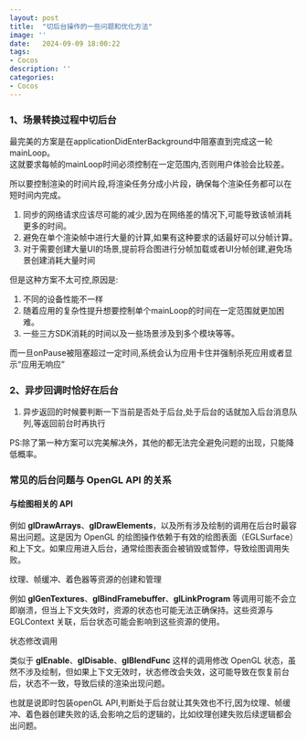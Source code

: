 ```yaml
---
layout: post
title:  "切后台操作的一些问题和优化方法"
image: ''
date:   2024-09-09 18:00:22
tags:
- Cocos
description: ''
categories: 
- Cocos
---
```

### 1、场景转换过程中切后台  
最完美的方案是在applicationDidEnterBackground中阻塞直到完成这一轮mainLoop。  
这就要求每帧的mainLoop时间必须控制在一定范围内,否则用户体验会比较差。

所以要控制渲染的时间片段,将渲染任务分成小片段，确保每个渲染任务都可以在短时间内完成。

1. 同步的网络请求应该尽可能的减少,因为在网络差的情况下,可能导致该帧消耗更多的时间。
2. 避免在单个渲染帧中进行大量的计算,如果有这种要求的话最好可以分帧计算。
3. 对于需要创建大量UI的场景,提前将合图进行分帧加载或者UI分帧创建,避免场景创建消耗大量时间


但是这种方案不太可控,原因是:
1. 不同的设备性能不一样
2. 随着应用的复杂性提升想要控制单个mainLoop的时间在一定范围就更加困难。  
3. 一些三方SDK消耗的时间以及一些场景涉及到多个模块等等。  

而一旦onPause被阻塞超过一定时间,系统会认为应用卡住并强制杀死应用或者显示“应用无响应”

### 2、异步回调时恰好在后台
1. 异步返回的时候要判断一下当前是否处于后台,处于后台的话就加入后台消息队列,等返回前台时再执行

PS:除了第一种方案可以完美解决外，其他的都无法完全避免问题的出现，只能降低概率。

### 常见的后台问题与 OpenGL API 的关系
#### 与绘图相关的 API

例如 **glDrawArrays**、**glDrawElements**，以及所有涉及绘制的调用在后台时最容易出问题。这是因为 OpenGL 的绘图操作依赖于有效的绘图表面（EGLSurface）和上下文。如果应用进入后台，通常绘图表面会被销毁或暂停，导致绘图调用失败。  

纹理、帧缓冲、着色器等资源的创建和管理

例如 **glGenTextures**、**glBindFramebuffer**、**glLinkProgram** 等调用可能不会立即崩溃，但当上下文失效时，资源的状态也可能无法正确保持。这些资源与 EGLContext 关联，后台状态可能会影响到这些资源的使用。  

状态修改调用

类似于 **glEnable**、**glDisable**、**glBlendFunc** 这样的调用修改 OpenGL 状态，虽然不涉及绘制，但如果上下文无效时，状态修改会失效，这可能导致在恢复前台后，状态不一致，导致后续的渲染出现问题。

也就是说即时包装openGL API,判断处于后台就让其失效也不行,因为纹理、帧缓冲、着色器创建失败的话,会影响之后的逻辑的，比如纹理创建失败后续逻辑都会出问题。
